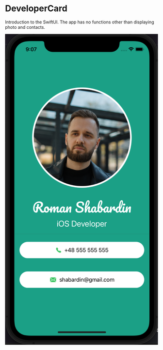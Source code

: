 # DeveloperCard

Introduction to the SwiftUI. The app has no functions other than displaying photo and contacts.

![](https://github.com/RomanSh01/DeveloperCard/blob/main/screenshot.png)

